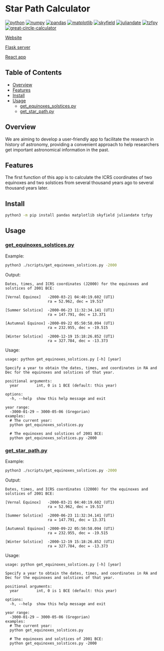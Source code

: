 # Star Path Calculator

[![python](https://img.shields.io/badge/Python-3.10,_3.11-3776AB?logo=python&logoColor=white)](https://www.python.org) [![numpy](https://img.shields.io/badge/Numpy-2.0.1-013243?logo=numpy&logoColor=white)](https://numpy.org) [![pandas](https://img.shields.io/badge/Pandas-2.2.2-150458?logo=Pandas&logoColor=white)](https://pandas.pydata.org) [![matplotlib](https://img.shields.io/badge/Matplotlib-3.9.1.post1-12557C)](https://matplotlib.org) [![skyfield](https://img.shields.io/badge/Skyfield-1.49-BD9354)](https://rhodesmill.org/skyfield) [![juliandate](https://img.shields.io/badge/Juliandate-1.0.4-BD9354)](https://pypi.org/project/juliandate) [![tzfpy](https://img.shields.io/badge/tzfpy-0.15.5-blue)](https://github.com/ringsaturn/tzfpy) [![great-circle-calculator](https://img.shields.io/badge/Great_Circle_Calculator-1.3.1-brightgreen)](https://github.com/seangrogan/great_circle_calculator)

[Website](https://lydiazly.github.io/star-path-viewer)

[Flask server](https://github.com/lydiazly/star-path-calculator-flask)

[React app](https://github.com/lydiazly/star-path-viewer)

## Table of Contents<!-- omit in toc -->

- [Overview](#overview)
- [Features](#features)
- [Install](#install)
- [Usage](#usage)
  - [get\_equinoxes\_solstices.py](#get_equinoxes_solsticespy)
  - [get\_star\_path.py](#get_star_pathpy)

## Overview

<!-- TODO -->

We are aiming to develop a user-friendly app to facilitate the research in history of astronomy, providing a convenient approach to help researchers get important astronomical information in the past.

## Features

<!-- TODO -->

The first function of this app is to calculate the ICRS coordinates of two equinoxes and two solstices from several thousand years ago to several thousand years later.

## Install

```sh
python3 -m pip install pandas matplotlib skyfield juliandate tzfpy
```

## Usage

### [get_equinoxes_solstices.py](./scripts/get_equinoxes_solstices.py)

Example:

```bash
python3 ./scripts/get_equinoxes_solstices.py -2000
```

Output:

```text
Dates, times, and ICRS coordinates (J2000) for the equinoxes and solstices of 2001 BCE:

[Vernal Equinox]   -2000-03-21 04:40:19.602 (UT1)
                   ra = 52.962, dec = 19.517

[Summer Solstice]  -2000-06-23 11:32:34.141 (UT1)
                   ra = 147.791, dec = 13.371

[Autumnal Equinox] -2000-09-22 05:50:58.094 (UT1)
                   ra = 232.955, dec = -19.515

[Winter Solstice]  -2000-12-19 15:18:26.852 (UT1)
                   ra = 327.784, dec = -13.373
```

Usage:

```text
usage: python get_equinoxes_solstices.py [-h] [year]

Specify a year to obtain the dates, times, and coordinates in RA and Dec for the equinoxes and solstices of that year.

positional arguments:
  year        int, 0 is 1 BCE (default: this year)

options:
  -h, --help  show this help message and exit

year range:
  -3000-01-29 – 3000-05-06 (Gregorian)
examples:
  # The current year:
  python get_equinoxes_solstices.py

  # The equinoxes and solstices of 2001 BCE:
  python get_equinoxes_solstices.py -2000
```

### [get_star_path.py](./scripts/get_star_path.py)

Example:

```bash
python3 ./scripts/get_equinoxes_solstices.py -2000
```

Output:

```text
Dates, times, and ICRS coordinates (J2000) for the equinoxes and solstices of 2001 BCE:

[Vernal Equinox]   -2000-03-21 04:40:19.602 (UT1)
                   ra = 52.962, dec = 19.517

[Summer Solstice]  -2000-06-23 11:32:34.141 (UT1)
                   ra = 147.791, dec = 13.371

[Autumnal Equinox] -2000-09-22 05:50:58.094 (UT1)
                   ra = 232.955, dec = -19.515

[Winter Solstice]  -2000-12-19 15:18:26.852 (UT1)
                   ra = 327.784, dec = -13.373
```

Usage:

```text
usage: python get_equinoxes_solstices.py [-h] [year]

Specify a year to obtain the dates, times, and coordinates in RA and Dec for the equinoxes and solstices of that year.

positional arguments:
  year        int, 0 is 1 BCE (default: this year)

options:
  -h, --help  show this help message and exit

year range:
  -3000-01-29 – 3000-05-06 (Gregorian)
examples:
  # The current year:
  python get_equinoxes_solstices.py

  # The equinoxes and solstices of 2001 BCE:
  python get_equinoxes_solstices.py -2000
```
